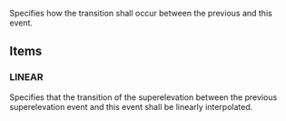 Specifies how the transition shall occur between the previous and this event.

<!-- end of short definition -->


## Items

### LINEAR
Specifies that the transition of the superelevation between the previous superelevation event and this event shall be linearly interpolated.

